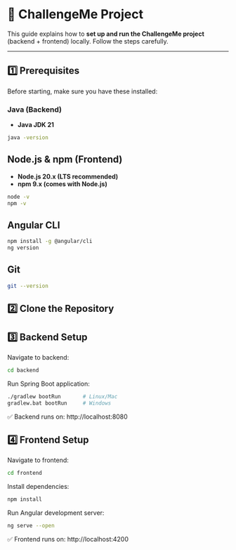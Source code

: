 # 🚀 ChallengeMe Project

This guide explains how to **set up and run the ChallengeMe project** (backend + frontend) locally. Follow the steps carefully.

---

## 1️⃣ Prerequisites

Before starting, make sure you have these installed:

### Java (Backend)
- **Java JDK 21**
```bash
java -version
```
## Node.js & npm (Frontend)
- **Node.js 20.x (LTS recommended)**
- **npm 9.x (comes with Node.js)**
```bash
node -v
npm -v
```

## Angular CLI
```bash
npm install -g @angular/cli
ng version
```
## Git
```bash
git --version
```

## 2️⃣ Clone the Repository

## 3️⃣ Backend Setup
Navigate to backend:
```bash
cd backend
```
Run Spring Boot application:
```bash
./gradlew bootRun       # Linux/Mac
gradlew.bat bootRun     # Windows
```
✅ Backend runs on: http://localhost:8080

## 4️⃣ Frontend Setup
Navigate to frontend:
```bash
cd frontend
```
Install dependencies:
```bash
npm install
```
Run Angular development server:
```bash
ng serve --open
```
✅ Frontend runs on: http://localhost:4200
